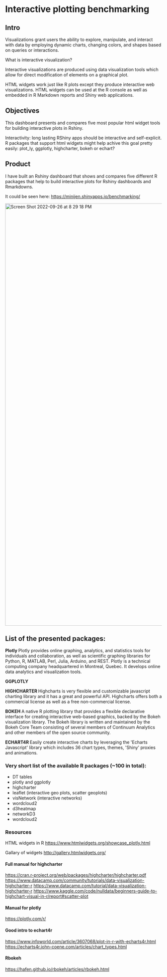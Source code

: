 # Interactive plotting benchmarking

## Intro

Visualizations grant users the ability to explore, manipulate, and interact with data by employing dynamic charts, changing colors, and shapes based on queries or interactions. 

What is interactive visualization?

Interactive visualizations are produced using data visualization tools which allow for direct modification of elements on a graphical plot.

HTML widgets work just like R plots except they produce interactive web visualizations. HTML widgets can be used at the R console as well as embedded in R Markdown reports and Shiny web applications. 

## Objectives

This dashboard presents and compares five most popular html widget tools for building interactive plots in Rshiny. 

Interactivity: long lasting RShiny apps should be interactive and self-explicit. R packages that support html widgets might help achive this goal pretty easily: plot_ly, ggplotly, highcharter, bokeh or echart? 

## Product

I have built an Rshiny dashboard that shows and compares five different R packages that help to build interactive plots for Rshiny dashboards and Rmarkdowns.

It could be seen here: https://minijen.shinyapps.io/benchmarking/


<img width="1354" alt="Screen Shot 2022-09-26 at 8 29 18 PM" src="https://user-images.githubusercontent.com/20693710/192404342-eeba23cc-cb94-4ca6-b20e-6787e0f1baad.png">


## List of the presented packages:

<b> Plotly </b>
Plotly provides online graphing, analytics, and statistics tools for individuals and collaboration, as well as scientific graphing libraries for Python, R, MATLAB, Perl, Julia, Arduino, and REST. Plotly is a technical computing company headquartered in Montreal, Quebec. It develops online data analytics and visualization tools. 

<b> GGPLOTLY </b>

<b> HIGHCHARTER </b>
Highcharts is very flexible and customizable javascript charting library and it has a great and powerful API. Highcharts offers both a commercial license as well as a free non-commercial license. 

<b> BOKEH </b>
A native R plotting library that provides a flexible declarative interface for creating interactive web-based graphics, backed by the Bokeh visualization library. The Bokeh library is written and maintained by the Bokeh Core Team consisting of several members of Continuum Analytics and other members of the open source community. 

<b> ECHART4R </b>
Easily create interactive charts by leveraging the 'Echarts Javascript' library which includes 36 chart types, themes, 'Shiny' proxies and animations.


### Very short list of the available R packages (~100 in total):

- DT tables
- plotly and ggplotly
- highcharter
- leaflet (interactive geo plots, scatter geoplots)
- visNetwork (interactive networks)
- wordcloud2
- d3heatmap
- networkD3
- wordcloud2

### Resources

HTML widgets in R
https://www.htmlwidgets.org/showcase_plotly.html

Gallary of widgets
http://gallery.htmlwidgets.org/

#### Full manual for highcharter
https://cran.r-project.org/web/packages/highcharter/highcharter.pdf
https://www.datacamp.com/community/tutorials/data-visualization-highcharter-r
https://www.datacamp.com/tutorial/data-visualization-highcharter-r
https://www.kaggle.com/code/nulldata/beginners-guide-to-highchart-visual-in-r/report#scatter-plot

#### Manual for plotly
https://plotly.com/r/

#### Good intro to echart4r
https://www.infoworld.com/article/3607068/plot-in-r-with-echarts4r.html
https://echarts4r.john-coene.com/articles/chart_types.html


#### Rbokeh 
https://hafen.github.io/rbokeh/articles/rbokeh.html


<br/>
<br/>

                  
